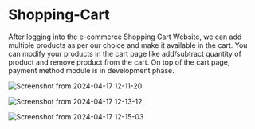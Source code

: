 # Shopping-Cart


After logging into the e-commerce Shopping Cart Website, we can add multiple products as per our
choice and make it available in the cart.
You can modify your products in the cart page like add/subtract quantity of product and remove
product from the cart.
On top of the cart page, payment method module is in development phase.




![Screenshot from 2024-04-17 12-11-20](https://github.com/vivekkotecha16/Shopping-Cart/assets/167018102/1bca43ce-d72a-4531-bbab-ec13861418d1)



![Screenshot from 2024-04-17 12-13-12](https://github.com/vivekkotecha16/Shopping-Cart/assets/167018102/8c981cac-1b93-44a9-99c2-aa6d64004bd2)



![Screenshot from 2024-04-17 12-15-03](https://github.com/vivekkotecha16/Shopping-Cart/assets/167018102/47936032-22f7-47b9-bf10-f471f5e3a682)
